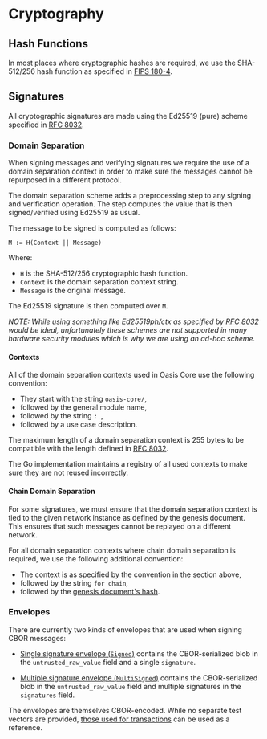 # Cryptography

## Hash Functions

In most places where cryptographic hashes are required, we use the SHA-512/256
hash function as specified in [FIPS 180-4].

[FIPS 180-4]: https://csrc.nist.gov/publications/detail/fips/180/4/final

## Signatures

All cryptographic signatures are made using the Ed25519 (pure) scheme specified
in [RFC 8032].

[RFC 8032]: https://tools.ietf.org/html/rfc8032

### Domain Separation

When signing messages and verifying signatures we require the use of a domain
separation context in order to make sure the messages cannot be repurposed in
a different protocol.

The domain separation scheme adds a preprocessing step to any signing and
verification operation. The step computes the value that is then signed/verified
using Ed25519 as usual.

The message to be signed is computed as follows:

```
M := H(Context || Message)
```

Where:

* `H` is the SHA-512/256 cryptographic hash function.
* `Context` is the domain separation context string.
* `Message` is the original message.

The Ed25519 signature is then computed over `M`.

*NOTE: While using something like Ed25519ph/ctx as specified by [RFC 8032] would
be ideal, unfortunately these schemes are not supported in many hardware
security modules which is why we are using an ad-hoc scheme.*

#### Contexts

All of the domain separation contexts used in Oasis Core use the following
convention:

* They start with the string `oasis-core/`,
* followed by the general module name,
* followed by the string `: `,
* followed by a use case description.

The maximum length of a domain separation context is 255 bytes to be compatible
with the length defined in [RFC 8032].

The Go implementation maintains a registry of all used contexts to make sure
they are not reused incorrectly.

#### Chain Domain Separation

For some signatures, we must ensure that the domain separation context is tied
to the given network instance as defined by the genesis document. This ensures
that such messages cannot be replayed on a different network.

For all domain separation contexts where chain domain separation is required,
we use the following additional convention:

* The context is as specified by the convention in the section above,
* followed by the string ` for chain `,
* followed by the [genesis document's hash].

[genesis document's hash]: consensus/genesis.md#genesis-documents-hash

### Envelopes

There are currently two kinds of envelopes that are used when signing CBOR
messages:

* [Single signature envelope (`Signed`)] contains the CBOR-serialized blob in
  the `untrusted_raw_value` field and a single `signature`.

* [Multiple signature envelope (`MultiSigned`)] contains the CBOR-serialized
  blob in the `untrusted_raw_value` field and multiple signatures in the
  `signatures` field.

The envelopes are themselves CBOR-encoded. While no separate test vectors are
provided, [those used for transactions] can be used as a reference.

<!-- markdownlint-disable line-length -->
[Single signature envelope (`Signed`)]: https://pkg.go.dev/github.com/oasisprotocol/oasis-core/go/common/crypto/signature?tab=doc#Signed
[Multiple signature envelope (`MultiSigned`)]: https://pkg.go.dev/github.com/oasisprotocol/oasis-core/go/common/crypto/signature?tab=doc#MultiSigned
[those used for transactions]: consensus/test-vectors.md
<!-- markdownlint-enable line-length -->
